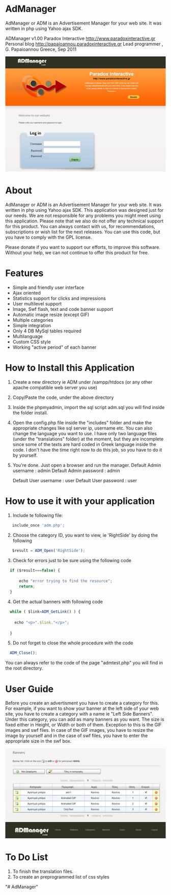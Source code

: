# AdManager
AdManager or ADM is an Advertisement Manager for your web site. It was written in php using Yahoo ajax SDK.

ADManager v1.00
Paradox Interactive
http://www.paradoxinteractive.gr
Personal blog http://papaioannou.paradoxinteractive.gr
Lead programmer , G. Papaioannou
Greece, Sep 2011

![Image1](/Pics/Screenshot_1.jpg)

About
========

AdManager or ADM is an Advertisement Manager for your web site. It was written in php using Yahoo ajax SDK.
This application was designed just for our needs. We are not responsible for any problems you might meet using this application. Please note that we also do not offer any technical support for this product. You can always contact with us, for recommendations, subscriptions or wish list for the next releases. You can use this code, but you have to comply with the GPL license.

Please donate if you want to support our efforts, to improve this software. Without your help, we can not continue to offer this product for free.

Features
==========

- Simple and friendly user interface
- Ajax oriented
- Statistics support for clicks and impressions
- User multilevel support
- Image, Swf flash, text and code banner support
- Automatic image resize (except GIF)
- Multiple categories
- Simple integration
- Only 4 DB MySql tables required
- Multilanguage 
- Custom CSS style
- Working "active period" of each banner



How to Install this Application
=================================
1. Create a new directory ie ADM under /xampp/htdocs (or any other apache compatible web server you use)
2. Copy/Paste the code, under the above directory
3. Inside the phpmyadmin, import the sql script adm.sql you will find inside the folder install.
4. Open the config.php file inside the "includes" folder and make the appropriate changes like sql server ip, username etc.
   You can also change the language you want to use. I have only two language files (under the "translations" folder) at the moment, but
   they are incomplete since some of the texts are hard coded in Greek language inside the code. I don't have the time right now 
   to do this job, so you have to do it by yourself.   
5. You're done. Just open a browser and run the manager.
   Default Admin username  : admin
   Default Admin password  : admin
   
   Default User username  : user
   Default User password  : user   

   
How to use it with your application
====================================

1. Include te following file:
```javascript
   include_once 'adm.php';  
```   
2. Choose the category ID, you want to view, ie 'RightSide' by doing the following
```javascript
   $result = ADM_Open('RightSide'); 
```   
3. Check for errors just to be sure using the following code
```javascript
  if ($result===false) {

      echo "error trying to find the resource";
      return;
  }
```
4. Get the actual banners with following code
```javascript
  while ( $link=ADM_GetLink() ) {

    echo "<p>".$link."</p>";

  }
```  
5. Do not forget to close the whole procedure with the code
```javascript
  ADM_Close(); 
```    
You can always refer to the code of the page "admtest.php" you will find in the root directory.


User Guide
============
Before you create an advertisment you have to create a category for this. For example, if you want to show your banner at the left
side of your web site, you have to create a category with a name ie "Left Side Banners". Under this category, you can add as many banners
as you want. The size is fixed either in Height, or Width or both of them. Exception to this is the GIF images and swf files. In case of the GIF images, you have to resize the image by yourself and in the case of swf files, you have to enter the appropriate size in the swf box. 

![Image2](/Pics/Screenshot_2.jpg)
![Image3](/Pics/Screenshot_3.jpg)


To Do List
===========
1. To finish the translation files.
2. To create an preprogrammed list of css styles

"# AdManager" 
